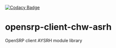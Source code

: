 [![Codacy Badge](https://app.codacy.com/project/badge/Grade/503a50881057484da064bae406c006de)](https://app.codacy.com/gh/Digital-Square-Tanzania/opensrp-client-chw-asrh/dashboard?utm_source=gh&utm_medium=referral&utm_content=&utm_campaign=Badge_grade)

# opensrp-client-chw-asrh
OpenSRP client AYSRH module library


